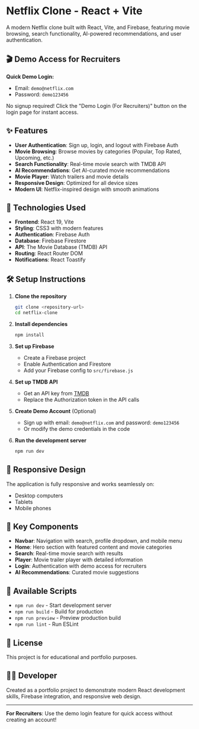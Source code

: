 # Netflix Clone - React + Vite

A modern Netflix clone built with React, Vite, and Firebase, featuring movie browsing, search functionality, AI-powered recommendations, and user authentication.

## 🎬 Demo Access for Recruiters

**Quick Demo Login:**
- Email: `demo@netflix.com`
- Password: `demo123456`

No signup required! Click the "Demo Login (For Recruiters)" button on the login page for instant access.

## ✨ Features

- **User Authentication**: Sign up, login, and logout with Firebase Auth
- **Movie Browsing**: Browse movies by categories (Popular, Top Rated, Upcoming, etc.)
- **Search Functionality**: Real-time movie search with TMDB API
- **AI Recommendations**: Get AI-curated movie recommendations
- **Movie Player**: Watch trailers and movie details
- **Responsive Design**: Optimized for all device sizes
- **Modern UI**: Netflix-inspired design with smooth animations

## 🚀 Technologies Used

- **Frontend**: React 19, Vite
- **Styling**: CSS3 with modern features
- **Authentication**: Firebase Auth
- **Database**: Firebase Firestore
- **API**: The Movie Database (TMDB) API
- **Routing**: React Router DOM
- **Notifications**: React Toastify

## 🛠️ Setup Instructions

1. **Clone the repository**
   ```bash
   git clone <repository-url>
   cd netflix-clone
   ```

2. **Install dependencies**
   ```bash
   npm install
   ```

3. **Set up Firebase**
   - Create a Firebase project
   - Enable Authentication and Firestore
   - Add your Firebase config to `src/firebase.js`

4. **Set up TMDB API**
   - Get an API key from [TMDB](https://www.themoviedb.org/settings/api)
   - Replace the Authorization token in the API calls

5. **Create Demo Account** (Optional)
   - Sign up with email: `demo@netflix.com` and password: `demo123456`
   - Or modify the demo credentials in the code

6. **Run the development server**
   ```bash
   npm run dev
   ```

## 📱 Responsive Design

The application is fully responsive and works seamlessly on:
- Desktop computers
- Tablets
- Mobile phones

## 🎯 Key Components

- **Navbar**: Navigation with search, profile dropdown, and mobile menu
- **Home**: Hero section with featured content and movie categories
- **Search**: Real-time movie search with results
- **Player**: Movie trailer player with detailed information
- **Login**: Authentication with demo access for recruiters
- **AI Recommendations**: Curated movie suggestions

## 🔧 Available Scripts

- `npm run dev` - Start development server
- `npm run build` - Build for production
- `npm run preview` - Preview production build
- `npm run lint` - Run ESLint

## 📄 License

This project is for educational and portfolio purposes.

## 👨‍💻 Developer

Created as a portfolio project to demonstrate modern React development skills, Firebase integration, and responsive web design.

---

**For Recruiters**: Use the demo login feature for quick access without creating an account!
